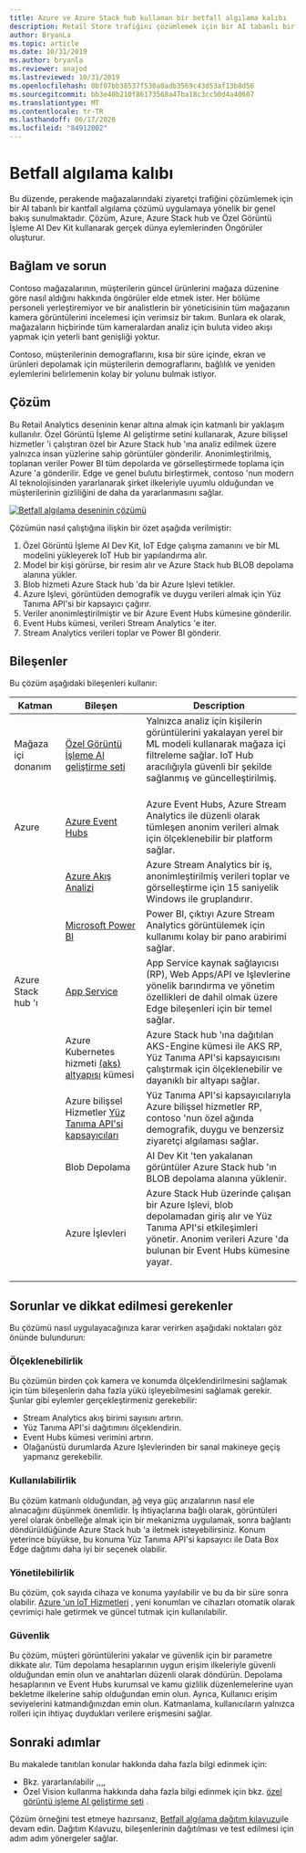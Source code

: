 ```yaml
---
title: Azure ve Azure Stack hub kullanan bir betfall algılama kalıbı
description: Retail Store trafiğini çözümlemek için bir AI tabanlı bir ıtfall algılama çözümü uygulamak üzere Azure ve Azure Stack hub 'ı nasıl kullanacağınızı öğrenin.
author: BryanLa
ms.topic: article
ms.date: 10/31/2019
ms.author: bryanla
ms.reviewer: anajod
ms.lastreviewed: 10/31/2019
ms.openlocfilehash: 0bf07bb38537f530a0adb3569c43d53af13b8d56
ms.sourcegitcommit: bb3e40b210f86173568a47ba18c3cc50d4a40607
ms.translationtype: MT
ms.contentlocale: tr-TR
ms.lasthandoff: 06/17/2020
ms.locfileid: "84912002"
---
```

# <a name="footfall-detection-pattern"></a>Betfall algılama kalıbı

Bu düzende, perakende mağazalarındaki ziyaretçi trafiğini çözümlemek için bir AI tabanlı bir kantfall algılama çözümü uygulamaya yönelik bir genel bakış sunulmaktadır. Çözüm, Azure, Azure Stack hub ve Özel Görüntü İşleme AI Dev Kit kullanarak gerçek dünya eylemlerinden Öngörüler oluşturur.

## <a name="context-and-problem"></a>Bağlam ve sorun

Contoso mağazalarının, müşterilerin güncel ürünlerini mağaza düzenine göre nasıl aldığını hakkında öngörüler elde etmek ister. Her bölüme personeli yerleştiremiyor ve bir analistlerin bir yöneticisinin tüm mağazanın kamera görüntülerini incelemesi için verimsiz bir takım. Bunlara ek olarak, mağazaların hiçbirinde tüm kameralardan analiz için buluta video akışı yapmak için yeterli bant genişliği yoktur.

Contoso, müşterilerinin demograflarını, kısa bir süre içinde, ekran ve ürünleri depolamak için müşterilerin demograflarını, bağlılık ve yeniden eylemlerini belirlemenin kolay bir yolunu bulmak istiyor.

## <a name="solution"></a>Çözüm

Bu Retail Analytics deseninin kenar altına almak için katmanlı bir yaklaşım kullanılır. Özel Görüntü İşleme AI geliştirme setini kullanarak, Azure bilişsel hizmetler 'i çalıştıran özel bir Azure Stack hub 'ına analiz edilmek üzere yalnızca insan yüzlerine sahip görüntüler gönderilir. Anonimleştirilmiş, toplanan veriler Power BI tüm depolarda ve görselleştirmede toplama için Azure 'a gönderilir. Edge ve genel bulutu birleştirmek, contoso 'nun modern AI teknolojisinden yararlanarak şirket ilkeleriyle uyumlu olduğundan ve müşterilerinin gizliliğini de daha da yararlanmasını sağlar.

[![Betfall algılama deseninin çözümü](media/pattern-retail-footfall-detection/solution-architecture.png)](media/pattern-retail-footfall-detection/solution-architecture.png)

Çözümün nasıl çalıştığına ilişkin bir özet aşağıda verilmiştir:

1. Özel Görüntü İşleme AI Dev Kit, IoT Edge çalışma zamanını ve bir ML modelini yükleyerek IoT Hub bir yapılandırma alır.
2. Model bir kişi görürse, bir resim alır ve Azure Stack hub BLOB depolama alanına yükler.
3. Blob hizmeti Azure Stack hub 'da bir Azure Işlevi tetikler.
4. Azure Işlevi, görüntüden demografik ve duygu verileri almak için Yüz Tanıma API'si bir kapsayıcı çağırır.
5. Veriler anonimleştirilmiştir ve bir Azure Event Hubs kümesine gönderilir.
6. Event Hubs kümesi, verileri Stream Analytics 'e iter.
7. Stream Analytics verileri toplar ve Power BI gönderir.

## <a name="components"></a>Bileşenler

Bu çözüm aşağıdaki bileşenleri kullanır:

| Katman | Bileşen | Description |
|----------|-----------|-------------|
| Mağaza içi donanım | [Özel Görüntü İşleme AI geliştirme seti](https://azure.github.io/Vision-AI-DevKit-Pages/) | Yalnızca analiz için kişilerin görüntülerini yakalayan yerel bir ML modeli kullanarak mağaza içi filtreleme sağlar. IoT Hub aracılığıyla güvenli bir şekilde sağlanmış ve güncelleştirilmiş.<br><br>|
| Azure | [Azure Event Hubs](/azure/event-hubs/) | Azure Event Hubs, Azure Stream Analytics ile düzenli olarak tümleşen anonim verileri almak için ölçeklenebilir bir platform sağlar. |
|  | [Azure Akış Analizi](/azure/stream-analytics/) | Azure Stream Analytics bir iş, anonimleştirilmiş verileri toplar ve görselleştirme için 15 saniyelik Windows ile gruplandırır. |
|  | [Microsoft Power BI](https://powerbi.microsoft.com/) | Power BI, çıktıyı Azure Stream Analytics görüntülemek için kullanımı kolay bir pano arabirimi sağlar. |
| Azure Stack hub 'ı | [App Service](/azure-stack/operator/azure-stack-app-service-overview.md) | App Service kaynak sağlayıcısı (RP), Web Apps/API ve Işlevlerine yönelik barındırma ve yönetim özellikleri de dahil olmak üzere Edge bileşenleri için bir temel sağlar. |
| | Azure Kubernetes hizmeti [(aks) altyapısı](https://github.com/Azure/aks-engine) kümesi | Azure Stack hub 'ına dağıtılan AKS-Engine kümesi ile AKS RP, Yüz Tanıma API'si kapsayıcısını çalıştırmak için ölçeklenebilir ve dayanıklı bir altyapı sağlar. |
| | Azure bilişsel Hizmetler [Yüz Tanıma API'si kapsayıcıları](/azure/cognitive-services/face/face-how-to-install-containers)| Yüz Tanıma API'si kapsayıcılarıyla Azure bilişsel hizmetler RP, contoso 'nun özel ağında demografik, duygu ve benzersiz ziyaretçi algılaması sağlar. |
| | Blob Depolama | AI Dev Kit 'ten yakalanan görüntüler Azure Stack hub 'ın BLOB depolama alanına yüklenir. |
| | Azure İşlevleri | Azure Stack Hub üzerinde çalışan bir Azure Işlevi, blob depolamadan giriş alır ve Yüz Tanıma API'si etkileşimleri yönetir. Anonim verileri Azure 'da bulunan bir Event Hubs kümesine yayar.<br><br>|

## <a name="issues-and-considerations"></a>Sorunlar ve dikkat edilmesi gerekenler

Bu çözümü nasıl uygulayacağınıza karar verirken aşağıdaki noktaları göz önünde bulundurun:

### <a name="scalability"></a>Ölçeklenebilirlik

Bu çözümün birden çok kamera ve konumda ölçeklendirilmesini sağlamak için tüm bileşenlerin daha fazla yükü işleyebilmesini sağlamak gerekir. Şunlar gibi eylemler gerçekleştirmeniz gerekebilir:

- Stream Analytics akış birimi sayısını artırın.
- Yüz Tanıma API'si dağıtımını ölçeklendirin.
- Event Hubs kümesi verimini artırın.
- Olağanüstü durumlarda Azure Işlevlerinden bir sanal makineye geçiş yapmanız gerekebilir.

### <a name="availability"></a>Kullanılabilirlik

Bu çözüm katmanlı olduğundan, ağ veya güç arızalarının nasıl ele alınacağını düşünmek önemlidir. İş ihtiyaçlarına bağlı olarak, görüntüleri yerel olarak önbelleğe almak için bir mekanizma uygulamak, sonra bağlantı döndürüldüğünde Azure Stack hub 'a iletmek isteyebilirsiniz. Konum yeterince büyükse, bu konuma Yüz Tanıma API'si kapsayıcı ile Data Box Edge dağıtımı daha iyi bir seçenek olabilir.

### <a name="manageability"></a>Yönetilebilirlik

Bu çözüm, çok sayıda cihaza ve konuma yayılabilir ve bu da bir süre sonra olabilir. [Azure 'un IoT Hizmetleri](/azure/iot-fundamentals/) , yeni konumları ve cihazları otomatik olarak çevrimiçi hale getirmek ve güncel tutmak için kullanılabilir.

### <a name="security"></a>Güvenlik

Bu çözüm, müşteri görüntülerini yakalar ve güvenlik için bir parametre dikkate alır. Tüm depolama hesaplarının uygun erişim ilkeleriyle güvenli olduğundan emin olun ve anahtarları düzenli olarak döndürün. Depolama hesaplarının ve Event Hubs kurumsal ve kamu gizlilik düzenlemelerine uyan bekletme ilkelerine sahip olduğundan emin olun. Ayrıca, Kullanıcı erişim seviyelerini katmandığınızdan emin olun. Katmanlama, kullanıcıların yalnızca rolleri için ihtiyaç duydukları verilere erişmesini sağlar.

## <a name="next-steps"></a>Sonraki adımlar

Bu makalede tanıtılan konular hakkında daha fazla bilgi edinmek için:

- Bkz. yararlanılabilir [,,,](https://aka.ms/tiereddatadeploy),
- Özel Vision kullanma hakkında daha fazla bilgi edinmek için bkz. [özel görüntü işleme AI geliştirme seti](https://azure.github.io/Vision-AI-DevKit-Pages/) . 

Çözüm örneğini test etmeye hazırsanız, [Betfall algılama dağıtım kılavuzu](solution-deployment-guide-retail-footfall-detection.md)ile devam edin. Dağıtım Kılavuzu, bileşenlerinin dağıtılması ve test edilmesi için adım adım yönergeler sağlar.
